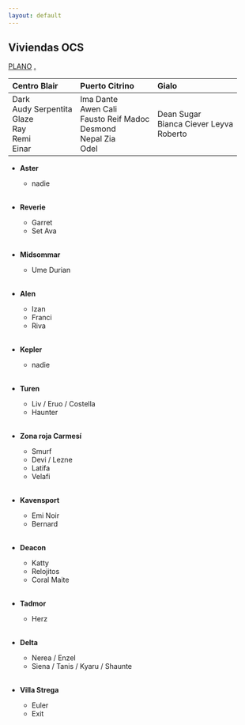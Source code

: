 ```yaml
---
layout: default
---
```


<h2>Viviendas OCS</h2>

[PLANO](http://drive.google.com/uc?export=view&id=1M0Og6TFNzZG4si31fPmWkbnzWbJglekd) [.](https://drive.google.com/uc?export=download&id=18qELow9rEQamiWaok7Tc9ZS3VpUqg6zp) 

| **Centro Blair**| **Puerto Citrino**| **Gialo**|
|:-------------|:------------------|:------|
| Dark <br>Audy Serpentita <br>Glaze <br>Ray <br>Remi <br>Einar | Ima Dante <br>Awen Cali <br>Fausto Reif Madoc <br>Desmond <br>Nepal Zia <br>Odel | Dean Sugar <br>Bianca Ciever Leyva <br>Roberto | 

* **Aster**
  - nadie <br>&nbsp;

* **Reverie**
  - Garret
  - Set Ava <br>&nbsp;

* **Midsommar** 
  - Ume Durian <br>&nbsp;

* **Alen**
  - Izan
  - Franci
  - Riva <br>&nbsp;

* **Kepler**
  - nadie <br>&nbsp;

* **Turen**
  - Liv / Eruo / Costella
  - Haunter <br>&nbsp;

* **Zona roja Carmesí**
  - Smurf
  - Devi / Lezne 
  - Latifa
  - Velafi <br>&nbsp;

* **Kavensport**
  - Emi Noir
  - Bernard <br>&nbsp;

* **Deacon**
  - Katty
  - Relojitos 
  - Coral Maite <br>&nbsp;

* **Tadmor**
  - Herz <br>&nbsp;

* **Delta**
  - Nerea / Enzel
  - Siena / Tanis / Kyaru / Shaunte  <br>&nbsp;

* **Villa Strega**
  - Euler
  - Exit 
